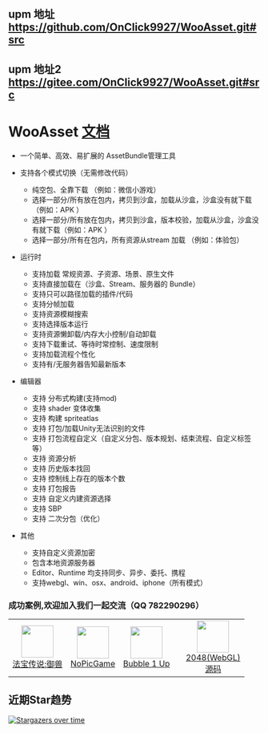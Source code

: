 ## upm 地址 https://github.com/OnClick9927/WooAsset.git#src
## upm 地址2 https://gitee.com/OnClick9927/WooAsset.git#src

# WooAsset [文档](https://onclick9927.github.io/2023/05/19/Doc/WooAsset/0-WooAsset-%E7%AE%80%E4%BB%8B)
* 一个简单、高效、易扩展的 AssetBundle管理工具

* 支持各个模式切换（无需修改代码）
  * 纯空包、全靠下载 （例如：微信小游戏）
  * 选择一部分/所有放在包内，拷贝到沙盒，加载从沙盒，沙盒没有就下载（例如：APK ）
  * 选择一部分/所有放在包内，拷贝到沙盒，版本校验，加载从沙盒，沙盒没有就下载（例如：APK ）
  * 选择一部分/所有在包内，所有资源从stream 加载 （例如：体验包）

* 运行时
  * 支持加载  常规资源、子资源、场景、原生文件
  * 支持直接加载在（沙盒、Stream、服务器的 Bundle）
  * 支持只可以路径加载的插件/代码
  * 支持分帧加载
  * 支持资源模糊搜索
  * 支持选择版本运行
  * 支持资源懒卸载/内存大小控制/自动卸载
  * 支持下载重试、等待时常控制、速度限制
  * 支持加载流程个性化
  * 支持有/无服务器告知最新版本

* 编辑器
  * 支持 分布式构建(支持mod)
  * 支持 shader 变体收集
  * 支持 构建 spriteatlas
  * 支持 打包/加载Unity无法识别的文件
  * 支持 打包流程自定义（自定义分包、版本规划、结束流程、自定义标签等）
  * 支持 资源分析
  * 支持 历史版本找回
  * 支持 控制线上存在的版本个数
  * 支持 打包报告
  * 支持 自定义内建资源选择
  * 支持 SBP
  * 支持 二次分包（优化）
* 其他
  * 支持自定义资源加密
  * 包含本地资源服务器
  * Editor、Runtime 均支持同步、异步、委托、携程
  * 支持webgl、win、osx、android、iphone（所有模式）


### 成功案例,欢迎加入我们一起交流（QQ 782290296）

<table>
<tr>
    <td>
      <div align="center">
        <image src="https://img.tapimg.com/market/images/0911f4199421cf4a0d2d94081235a50a.png/appicon_m?t=1" style="width:64px;height:64px;"></image>
        <br>
        <a  href="https://www.taptap.cn/app/736704" target="_blank">法宝传说:御兽</a>
      </div>
    </td>
   <td>
      <div align="center">
        <image src="https://github.com/user-attachments/assets/2b7a2a13-1c1a-4910-9add-fcb2411ceb60" style="width:64px;height:64px;"></image>
        <br>
        <a  href="https://onclick9927.github.io/2024/09/06/Doc/WooAsset/13-WooAsset-%E4%BE%8B%E5%AD%90WebGL%203/" target="_blank">NoPicGame
 </a>
      </div>
    </td>
   <td>
      <div align="center">
        <image src="https://github.com/OnClick9927/OnClick9927.github.io/blob/main/source/Webs/Bubble1Up/bubble_icon.png?raw=true" style="width:64px;height:64px;"></image>
        <br>
        <a  href="https://onclick9927.github.io/2024/09/06/Doc/WooAsset/12-WooAsset-%E4%BE%8B%E5%AD%90WebGL%202/" target="_blank">Bubble 1 Up
          </a>
      </div>
    </td>

  <td>


  <td>
      <div align="center">
        <image src="https://github.com/OnClick9927/OnClick9927.github.io/blob/main/source/Webs/WooAsset_WEBGL/TemplateData/favicon.ico" style="width:64px;height:64px;"></image>
        <br>
        <a  href="https://onclick9927.github.io/2024/08/06/Doc/WooAsset/10-WooAsset-%E4%BE%8B%E5%AD%90WebGL/" target="_blank">2048(WebGL)</a>
 <br>
        <a  href="https://github.com/OnClick9927/WooAsset/tree/main/Examples/2048" target="_blank">源码</a>
      </div>
  </td>
   
</tr>
</table>

## 近期Star趋势
[![Stargazers over time](https://starchart.cc/OnClick9927/WooAsset.svg)](https://starchart.cc/OnClick9927/WooAsset)
